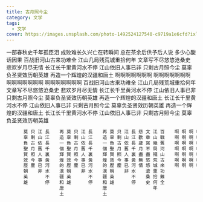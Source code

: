 ```yaml
---
title: 古月照今尘
category: 文学
tags:
  - 文学
cover: https://images.unsplash.com/photo-1492524127540-c9719a1e6cfd?ixlib=rb-1.2.1&auto=format&fit=crop&w=1350&q=80
---
```


一部春秋史千年孤臣泪
成败难长久兴亡在转瞬间
总在茶余后供予后人说
多少心酸话因果
百战旧河山古来功难全
江山几局残荒城重拾何年
文章写不尽悠悠沧桑史
悲欢岁月尽无情
长江长千里黄河水不停
江山依旧人事已非
只剩古月照今尘
莫辜负圣贤效历朝英雄
再造一个辉煌的汉疆和唐土
啊啊啊啊啊啊啊
啊啊啊啊啊啊啊
啊啊啊啊啊啊啊
啊啊啊啊啊啊啊
百战旧河山古来功难全
江山几局残荒城重拾何年
文章写不尽悠悠沧桑史
悲欢岁月尽无情
长江长千里黄河水不停
江山依旧人事已非
只剩古月照今尘
莫辜负圣贤效历朝英雄
再造一个辉煌的汉疆和唐土
长江长千里黄河水不停
江山依旧人事已非
只剩古月照今尘
莫辜负圣贤效历朝英雄
再造一个辉煌的汉疆和唐土
长江长千里黄河水不停
江山依旧人事已非
只剩古月照今尘
莫辜负圣贤效历朝英雄

```html
 　 　 莫 只 江 長 　 再 莫 只 江 長 　 再 莫 只 江 長 悲 文 江 百　  啊 啊 啊 啊 　 再 莫 只 江 長 悲 文 江 百 多 總 成 一 
 　 　 辜 剩 山 江 　 造 辜 剩 山 江 　 造 辜 剩 山 江 歡 章 山 戰 　 啊 啊 啊 啊 　 造 辜 剩 山 江 歡 章 山 戰 少 在 敗 部 
 　 　 負 古 依 長 　 一 負 古 依 長 　 一 負 古 依 長 歲 寫 幾 舊 　 啊 啊 啊 啊 　 一 負 古 依 長 歲 寫 幾 舊 心 茶 難 春 
 　 　 聖 月 舊 千 　 個 聖 月 舊 千 　 個 聖 月 舊 千 月 不 局 河 　 啊 啊 啊 啊 　 個 聖 月 舊 千 月 不 局 河 酸 余 長 秋 
 　 　 賢 照 人 裏 　 輝 賢 照 人 裏 　 輝 賢 照 人 裏 盡 盡 殘 山 　 啊 啊 啊 啊 　 輝 賢 照 人 裏 盡 盡 殘 山 話 後 久 史 
 　 　 效 今 事 黃 　 煌 效 今 事 黃 　 煌 效 今 事 黃 無 悠 荒 古 　 啊 啊 啊 啊 　 煌 效 今 事 黃 無 悠 荒 古 因 供 興 千 
 　 　 歷 塵 已 河 　 的 歷 塵 已 河 　 的 歷 塵 已 河 情 悠 城 來 　 啊 啊 啊 啊 　 的 歷 塵 已 河 情 悠 城 來 果 予 亡 年 
 　 　 朝 　 非 水 　 漢 朝 　 非 水 　 漢 朝 　 非 水 　 滄 重 功 　 　 　 　 　 　 漢 朝 　 非 水 　 滄 重 功 　 後 在 孤 
 　 　 英 　 　 不 　 疆 英 　 　 不 　 疆 英 　 　 不 　 桑 拾 難 　 　 　 　 　 　 疆 英 　 　 不 　 桑 拾 難 　 人 轉 臣 
 　 　 雄 　 　 停 　 和 雄 　 　 停 　 和 雄 　 　 停 　 史 何 全 　 　 　 　 　　  和 雄 　 　 停 　 史 何 全 　 說 瞬 淚 
 　 　 　 　 　 　 　 唐 　 　 　 　 　 唐 　 　 　 　 　 　 年 　 　 　 　 　 　　  唐 　 　 　 　 　 　 年 　 　 　 間 　 
 　 　 　 　 　 　 　 土 　 　 　 　 　 土 　 　 　 　 　 　 　 　 　 　 　 　 　　  土 　 　 　 　 　 　 　 　 　 　 　 　 
```
